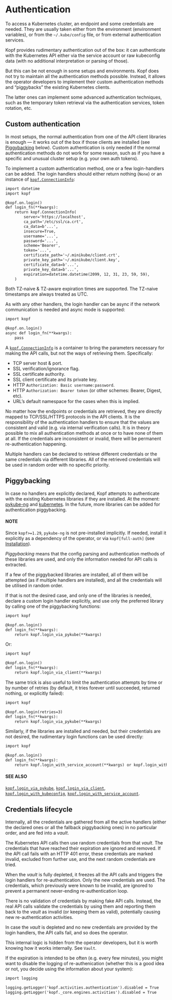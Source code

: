 # Authentication

To access a Kubernetes cluster, an endpoint and some credentials are needed.
They are usually taken either from the environment (environment variables),
or from the `~/.kube/config` file, or from external authentication services.

Kopf provides rudimentary authentication out of the box: it can authenticate
with the Kubernetes API either via the service account or raw kubeconfig data
(with no additional interpretation or parsing of those).

But this can be not enough in some setups and environments.
Kopf does not try to maintain all the authentication methods possible.
Instead, it allows the operator developers to implement their custom
authentication methods and “piggybacks” the existing Kubernetes clients.

The latter ones can implement some advanced authentication techniques,
such as the temporary token retrieval via the authentication services,
token rotation, etc.

## Custom authentication

In most setups, the normal authentication from one of the API client libraries
is enough — it works out of the box if those clients are installed
(see [Piggybacking](#auth-piggybacking) below). Custom authentication is only needed
if the normal authentication methods do not work for some reason, such as if
you have a specific and unusual cluster setup (e.g. your own auth tokens).

To implement a custom authentication method, one or a few login-handlers
can be added. The login handlers should either return nothing (`None`)
or an instance of [`kopf.ConnectionInfo`](packages/kopf.md#kopf.ConnectionInfo):

```default
import datetime
import kopf

@kopf.on.login()
def login_fn(**kwargs):
    return kopf.ConnectionInfo(
        server='https://localhost',
        ca_path='/etc/ssl/ca.crt',
        ca_data=b'...',
        insecure=True,
        username='...',
        password='...',
        scheme='Bearer',
        token='...',
        certificate_path='~/.minikube/client.crt',
        private_key_path='~/.minikube/client.key',
        certificate_data=b'...',
        private_key_data=b'...',
        expiration=datetime.datetime(2099, 12, 31, 23, 59, 59),
    )
```

Both TZ-naive & TZ-aware expiration times are supported.
The TZ-naive timestamps are always treated as UTC.

As with any other handlers, the login handler can be async if the network
communication is needed and async mode is supported:

```default
import kopf

@kopf.on.login()
async def login_fn(**kwargs):
    pass
```

A [`kopf.ConnectionInfo`](packages/kopf.md#kopf.ConnectionInfo) is a container to bring the parameters necessary
for making the API calls, but not the ways of retrieving them. Specifically:

* TCP server host & port.
* SSL verification/ignorance flag.
* SSL certificate authority.
* SSL client certificate and its private key.
* HTTP `Authorization: Basic username:password`.
* HTTP `Authorization: Bearer token` (or other schemes: Bearer, Digest, etc).
* URL’s default namespace for the cases when this is implied.

No matter how the endpoints or credentials are retrieved, they are directly
mapped to TCP/SSL/HTTPS protocols in the API clients. It is the responsibility
of the authentication handlers to ensure that the values are consistent
and valid (e.g. via internal verification calls). It is in theory possible
to mix all authentication methods at once or to have none of them at all.
If the credentials are inconsistent or invalid, there will be permanent
re-authentication happening.

Multiple handlers can be declared to retrieve different credentials
or the same credentials via different libraries. All of the retrieved
credentials will be used in random order with no specific priority.

<a id="auth-piggybacking"></a>

## Piggybacking

In case no handlers are explicitly declared, Kopf attempts to authenticate
with the existing Kubernetes libraries if they are installed.
At the moment: [pykube-ng](https://github.com/hjacobs/pykube) and [kubernetes](https://github.com/kubernetes-client/python).
In the future, more libraries can be added for authentication piggybacking.

#### NOTE
Since `kopf>=1.29`, `pykube-ng` is not pre-installed implicitly.
If needed, install it explicitly as a dependency of the operator,
or via `kopf[full-auth]` (see [Installation](install.md)).

*Piggybacking* means that the config parsing and authentication methods of these
libraries are used, and only the information needed for API calls is extracted.

If a few of the piggybacked libraries are installed,
all of them will be attempted (as if multiple handlers are installed),
and all the credentials will be utilised in random order.

If that is not the desired case, and only one of the libraries is needed,
declare a custom login handler explicitly, and use only the preferred library
by calling one of the piggybacking functions:

```default
import kopf

@kopf.on.login()
def login_fn(**kwargs):
    return kopf.login_via_pykube(**kwargs)
```

Or:

```default
import kopf

@kopf.on.login()
def login_fn(**kwargs):
    return kopf.login_via_client(**kwargs)
```

The same trick is also useful to limit the authentication attempts
by time or by number of retries (by default, it tries forever
until succeeded, returned nothing, or explicitly failed):

```default
import kopf

@kopf.on.login(retries=3)
def login_fn(**kwargs):
    return kopf.login_via_pykube(**kwargs)
```

Similarly, if the libraries are installed and needed, but their credentials
are not desired, the rudimentary login functions can be used directly:

```default
import kopf

@kopf.on.login()
def login_fn(**kwargs):
    return kopf.login_with_service_account(**kwargs) or kopf.login_with_kubeconfig(**kwargs)
```

#### SEE ALSO
[`kopf.login_via_pykube`](packages/kopf.md#kopf.login_via_pykube), [`kopf.login_via_client`](packages/kopf.md#kopf.login_via_client),
[`kopf.login_with_kubeconfig`](packages/kopf.md#kopf.login_with_kubeconfig), [`kopf.login_with_service_account`](packages/kopf.md#kopf.login_with_service_account).

## Credentials lifecycle

Internally, all the credentials are gathered from all the active handlers
(either the declared ones or all the fallback piggybacking ones)
in no particular order, and are fed into a *vault*.

The Kubernetes API calls then use random credentials from that *vault*.
The credentials that have reached their expiration are ignored and removed.
If the API call fails with an HTTP 401 error, these credentials are marked
invalid, excluded from further use, and the next random credentials are tried.

When the *vault* is fully depleted, it freezes all the API calls and triggers
the login handlers for re-authentication. Only the new credentials are used.
The credentials, which previously were known to be invalid, are ignored
to prevent a permanent never-ending re-authentication loop.

There is no validation of credentials by making fake API calls.
Instead, the real API calls validate the credentials by using them
and reporting them back to the *vault* as invalid (or keeping them as valid),
potentially causing new re-authentication activities.

In case the *vault* is depleted and no new credentials are provided
by the login handlers, the API calls fail, and so does the operator.

This internal logic is hidden from the operator developers, but it is worth
knowing how it works internally. See `Vault`.

If the expiration is intended to be often (e.g. every few minutes),
you might want to disable the logging of re-authenication (whether this is
a good idea or not, you decide using the information about your system):

```default
import logging

logging.getLogger('kopf.activities.authentication').disabled = True
logging.getLogger('kopf._core.engines.activities').disabled = True
```
